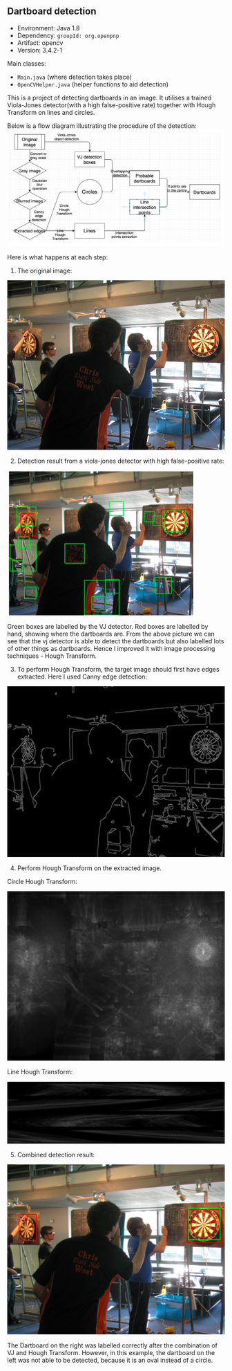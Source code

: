 ## Dartboard detection

- Environment: Java 1.8
- Dependency: `groupId: org.openpnp`
- Artifact: opencv
- Version: 3.4.2-1

Main classes:
- `Main.java` (where detection takes place)
- `OpenCVHelper.java` (helper functions to aid detection)

This is a project of detecting dartboards in an image.
It utilises a trained Viola-Jones detector(with a high false-positive rate) together with Hough Transform on lines and circles.

Below is a flow diagram illustrating the procedure of the detection:
![alt text][flow]

[flow]: readme_pic/flow_diagram.png "Flow diagram"

Here is what happens at each step:
1. The original image:

![alt text][originalpic]

[originalpic]: readme_pic/dart8.jpg "The original image containing dartboards"

2. Detection result from a viola-jones detector with high false-positive rate:

![alt text][vjpic]

[vjpic]: readme_pic/vj.png "The original image containing dartboards"

Green boxes are labelled by the VJ detector. Red boxes are labelled by hand, showing where the dartboards are. From the above picture we can see that the vj detector is able to detect the dartboards but also labelled lots of other things as dartboards. Hence I improved it with image processing techniques - Hough Transform.

3. To perform Hough Transform, the target image should first have edges extracted. Here I used Canny edge detection:

![alt text][cannypic]

[cannypic]: readme_pic/cannypic.png "Target image after edge extraction"

4. Perform Hough Transform on the extracted image.

Circle Hough Transform:

![alt text][circle]

[circle]: readme_pic/circle.png "Target image after edge extraction"

Line Hough Transform:

![alt text][line]

[line]: readme_pic/line.png "Target image after edge extraction"

5. Combined detection result:

![alt text][combined]

[combined]: readme_pic/combined.png "Target image after edge extraction"

The Dartboard on the right was labelled correctly after the combination of VJ and Hough Transform. However, in this example, the dartboard on the left was not able to be detected, because it is an oval instead of a circle.
